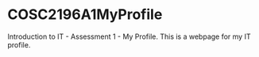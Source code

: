 # COSC2196A1MyProfile
Introduction to IT - Assessment 1 - My Profile.
 This is a webpage for my IT profile.
